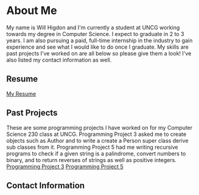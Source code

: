 # About Me
My name is Will Higdon and I'm currently a student at UNCG working towards my degree in Computer Science. I expect to graduate in 2 to 3 years. I am also pursuing a paid, full-time internship in the industry to gain experience and see what I would like to do once I graduate. My skills are past projects I've worked on are all below so please give them a look! I've also listed my contact information as well. 

## Resume
[My Resume](https://docs.google.com/document/d/1nomg6lzaZUmiGV2K6SmL8BShrlkjHql2G6q1qVlUXUE/edit?usp=sharing)

## Past Projects
These are some programming projects I have worked on for my Computer Science 230 class at UNCG. Programming Project 3 asked me to create objects such as Author and to write a create a Person super class derive sub classes from it. Programming Project 5 had me writing recursive programs to check if a given string is a palindrome, convert numbers to binary, and to return reverses of strings as well as positive integers. 
[Programming Project 3](https://github.com/uncg-csc230-spring-2019-classroom-2/programming-assignment-3-YaBOIWill)
[Programming Project 5](https://github.com/uncg-csc230-spring-2019-classroom-2/programming-assignment-5-YaBOIWill)

## Contact Information


